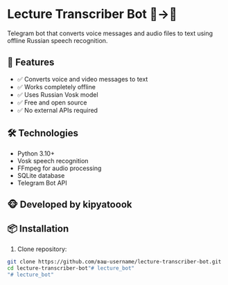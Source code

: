 # Lecture Transcriber Bot 🎤→📝

Telegram bot that converts voice messages and audio files to text using offline Russian speech recognition.

## 🚀 Features

- ✅ Converts voice and video messages to text
- ✅ Works completely offline
- ✅ Uses Russian Vosk model
- ✅ Free and open source
- ✅ No external APIs required

## 🛠️ Technologies

- Python 3.10+
- Vosk speech recognition
- FFmpeg for audio processing
- SQLite database
- Telegram Bot API

## 🐵 Developed by kipyatoook

## 📦 Installation

1. Clone repository:
```bash
git clone https://github.com/ваш-username/lecture-transcriber-bot.git
cd lecture-transcriber-bot"# lecture_bot" 
"# lecture_bot" 
